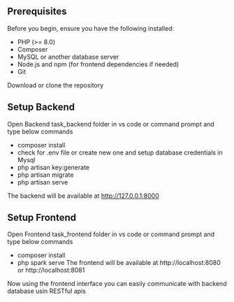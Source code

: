 ## Prerequisites

Before you begin, ensure you have the following installed:
- PHP (>= 8.0)
- Composer
- MySQL or another database server
- Node.js and npm (for frontend dependencies if needed)
- Git

Download or clone the repository

## Setup Backend

Open Backend task_backend folder in vs code or command prompt and type below commands
- composer install
- check for .env file or create new one and setup database credentials in Mysql
- php artisan key:generate
- php artisan migrate
- php artisan serve

The backend will be available at http://127.0.0.1:8000

## Setup Frontend
Open Frontend task_frontend folder in vs code or command prompt and type below commands

- composer install
- php spark serve
The frontend will be available at http://localhost:8080 or http://localhost:8081

Now using the frontend interface you can easily communicate with backend database usin RESTful apis
